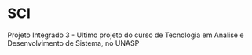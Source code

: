 # SCI
Projeto Integrado 3 - Ultimo projeto do curso de Tecnologia em Analise e Desenvolvimento de Sistema, no UNASP
